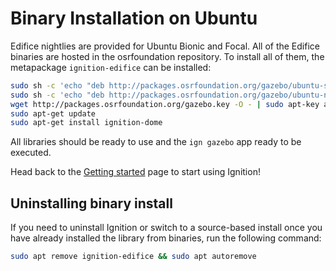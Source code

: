 # Binary Installation on Ubuntu

Edifice nightlies are provided for Ubuntu Bionic and Focal. All of the Edifice
binaries are hosted in the osrfoundation repository. To install all of them,
the metapackage `ignition-edifice` can be installed:

```bash
sudo sh -c 'echo "deb http://packages.osrfoundation.org/gazebo/ubuntu-stable `lsb_release -cs` main" > /etc/apt/sources.list.d/gazebo-stable.list'
sudo sh -c 'echo "deb http://packages.osrfoundation.org/gazebo/ubuntu-nightly `lsb_release -cs` main" > /etc/apt/sources.list.d/gazebo-nightly.list'
wget http://packages.osrfoundation.org/gazebo.key -O - | sudo apt-key add -
sudo apt-get update
sudo apt-get install ignition-dome
```

All libraries should be ready to use and the `ign gazebo` app ready to be executed.

Head back to the [Getting started](/docs/all/get_started)
page to start using Ignition!

## Uninstalling binary install

If you need to uninstall Ignition or switch to a source-based install once you
have already installed the library from binaries, run the following command:

```bash
sudo apt remove ignition-edifice && sudo apt autoremove
```
